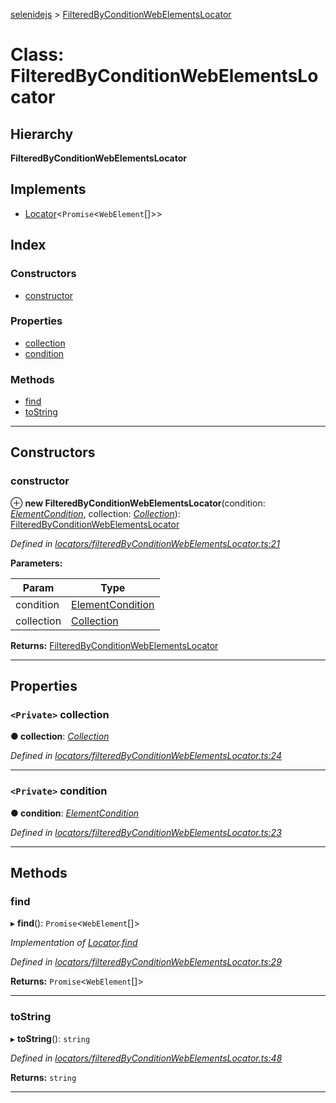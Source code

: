 [selenidejs](../README.md) > [FilteredByConditionWebElementsLocator](../classes/filteredbyconditionwebelementslocator.md)

# Class: FilteredByConditionWebElementsLocator

## Hierarchy

**FilteredByConditionWebElementsLocator**

## Implements

* [Locator](../interfaces/locator.md)<`Promise`<`WebElement`[]>>

## Index

### Constructors

* [constructor](filteredbyconditionwebelementslocator.md#constructor)

### Properties

* [collection](filteredbyconditionwebelementslocator.md#collection)
* [condition](filteredbyconditionwebelementslocator.md#condition)

### Methods

* [find](filteredbyconditionwebelementslocator.md#find)
* [toString](filteredbyconditionwebelementslocator.md#tostring)

---

## Constructors

<a id="constructor"></a>

###  constructor

⊕ **new FilteredByConditionWebElementsLocator**(condition: *[ElementCondition](../#elementcondition)*, collection: *[Collection](collection.md)*): [FilteredByConditionWebElementsLocator](filteredbyconditionwebelementslocator.md)

*Defined in [locators/filteredByConditionWebElementsLocator.ts:21](https://github.com/knowledgeexpert/selenidejs/blob/master/lib/locators/filteredByConditionWebElementsLocator.ts#L21)*

**Parameters:**

| Param | Type |
| ------ | ------ |
| condition | [ElementCondition](../#elementcondition) |
| collection | [Collection](collection.md) |

**Returns:** [FilteredByConditionWebElementsLocator](filteredbyconditionwebelementslocator.md)

___

## Properties

<a id="collection"></a>

### `<Private>` collection

**● collection**: *[Collection](collection.md)*

*Defined in [locators/filteredByConditionWebElementsLocator.ts:24](https://github.com/knowledgeexpert/selenidejs/blob/master/lib/locators/filteredByConditionWebElementsLocator.ts#L24)*

___
<a id="condition"></a>

### `<Private>` condition

**● condition**: *[ElementCondition](../#elementcondition)*

*Defined in [locators/filteredByConditionWebElementsLocator.ts:23](https://github.com/knowledgeexpert/selenidejs/blob/master/lib/locators/filteredByConditionWebElementsLocator.ts#L23)*

___

## Methods

<a id="find"></a>

###  find

▸ **find**(): `Promise`<`WebElement`[]>

*Implementation of [Locator](../interfaces/locator.md).[find](../interfaces/locator.md#find)*

*Defined in [locators/filteredByConditionWebElementsLocator.ts:29](https://github.com/knowledgeexpert/selenidejs/blob/master/lib/locators/filteredByConditionWebElementsLocator.ts#L29)*

**Returns:** `Promise`<`WebElement`[]>

___
<a id="tostring"></a>

###  toString

▸ **toString**(): `string`

*Defined in [locators/filteredByConditionWebElementsLocator.ts:48](https://github.com/knowledgeexpert/selenidejs/blob/master/lib/locators/filteredByConditionWebElementsLocator.ts#L48)*

**Returns:** `string`

___

